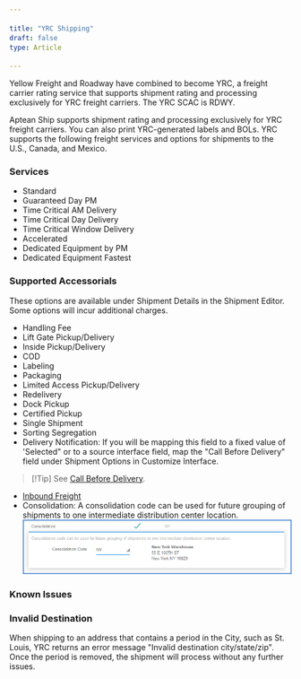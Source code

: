 ```yaml
---

title: "YRC Shipping"
draft: false
type: Article

---
```


Yellow Freight and Roadway have combined to become YRC, a freight carrier rating service that supports shipment rating and processing exclusively for YRC freight carriers. The YRC SCAC is RDWY.

Aptean Ship supports shipment rating and processing exclusively for YRC freight carriers. You can also print YRC-generated labels and BOLs. YRC supports the following freight services and options for shipments to the U.S., Canada, and Mexico.
### Services


* Standard
* Guaranteed Day PM
* Time Critical AM Delivery
* Time Critical Day Delivery
* Time Critical Window Delivery
* Accelerated
* Dedicated Equipment by PM
* Dedicated Equipment Fastest


### Supported Accessorials


These options are available under Shipment Details in the Shipment Editor. Some options will incur additional charges.
* Handling Fee
* Lift Gate Pickup/Delivery
* Inside Pickup/Delivery
* COD
* Labeling
* Packaging
* Limited Access Pickup/Delivery
* Redelivery
* Dock Pickup
* Certified Pickup
* Single Shipment
* Sorting Segregation
* Delivery Notification: If you will be mapping this field to a fixed value of 'Selected" or to a source interface field, map the "Call Before Delivery" field under Shipment Options in Customize Interface.
>[!Tip] See [Call Before Delivery](call-before-delivery.md).
* [Inbound Freight](inbound-freight.md)
* Consolidation: A consolidation code can be used for future grouping of shipments to one intermediate distribution center location.
![](assets/images/xpo-9.png)


### Known Issues


### Invalid Destination


When shipping to an address that contains a period in the City, such as St. Louis, YRC returns an error message "Invalid destination city/state/zip". Once the period is removed, the shipment will process without any further issues.

